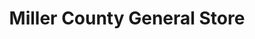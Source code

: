 ---
title: "Miller County General Store"
url: /goldthwaite/miller-county-general-store/
shop: Dorfladen
---